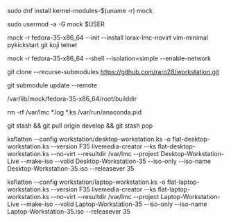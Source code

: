 sudo dnf install kernel-modules-$(uname -r) mock

sudo usermod -a -G mock $USER

mock -r fedora-35-x86_64 --init --install lorax-lmc-novirt vim-minimal pykickstart git koji telnet

mock -r fedora-35-x86_64 --shell --isolation=simple --enable-network 

git clone --recurse-submodules https://github.com/raro28/workstation.git

git submodule update --remote

/var/lib/mock/fedora-35-x86_64/root/builddir

rm -rf /var/lmc *.log *.ks /var/run/anaconda.pid

git stash && git pull origin develop && git stash pop
 
ksflatten --config workstation/desktop-workstation.ks -o flat-desktop-workstation.ks --version F35
livemedia-creator --ks flat-desktop-workstation.ks --no-virt --resultdir /var/lmc --project Desktop-Workstation-Live --make-iso --volid Desktop-Workstation-35 --iso-only --iso-name Desktop-Workstation-35.iso --releasever 35

ksflatten --config workstation/laptop-workstation.ks -o flat-laptop-workstation.ks --version F35
livemedia-creator --ks flat-laptop-workstation.ks --no-virt --resultdir /var/lmc --project Laptop-Workstation-Live --make-iso --volid Laptop-Workstation-35 --iso-only --iso-name Laptop-Workstation-35.iso --releasever 35